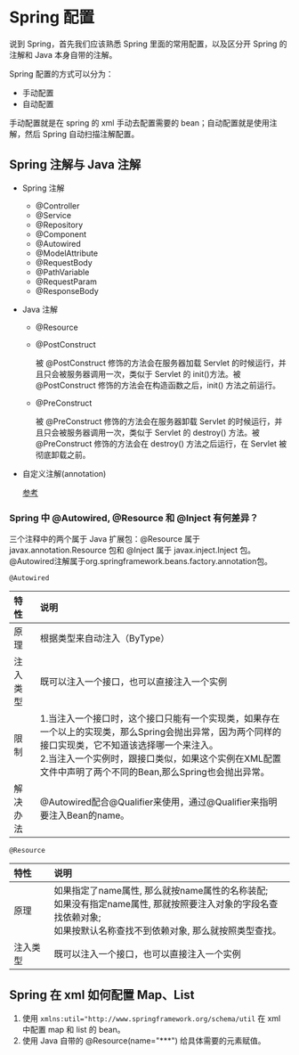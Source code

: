 # Spring 配置
说到 Spring，首先我们应该熟悉 Spring 里面的常用配置，以及区分开 Spring 的注解和 Java 本身自带的注解。

Spring 配置的方式可以分为：
- 手动配置
- 自动配置

手动配置就是在 spring 的 xml 手动去配置需要的 bean；自动配置就是使用注解，然后 Spring 自动扫描注解配置。

## Spring 注解与 Java 注解
- Spring 注解
    
    - @Controller
    - @Service
    - @Repository
    - @Component
    - @Autowired 
    - @ModelAttribute
    - @RequestBody
    - @PathVariable
    - @RequestParam
    - @ResponseBody
    
- Java 注解
    
    - @Resource
    - @PostConstruct
        
        被 @PostConstruct 修饰的方法会在服务器加载 Servlet 的时候运行，并且只会被服务器调用一次，类似于 Servlet 的 init()方法。被 @PostConstruct 修饰的方法会在构造函数之后，init() 方法之前运行。
        
    - @PreConstruct
    
         被 @PreConstruct 修饰的方法会在服务器卸载 Servlet 的时候运行，并且只会被服务器调用一次，类似于 Servlet 的 destroy() 方法。被 @PreConstruct 修饰的方法会在 destroy() 方法之后运行，在 Servlet 被彻底卸载之前。
 
- 自定义注解(annotation)
    
    [参考](https://github.com/joyang1/spring-demo)  
    
### Spring 中 @Autowired, @Resource 和 @Inject 有何差异？  
三个注释中的两个属于 Java 扩展包：@Resource 属于 javax.annotation.Resource 包和 @Inject 属于 javax.inject.Inject 包。
@Autowired注解属于org.springframework.beans.factory.annotation包。 

`@Autowired`

|  特性	  | 说明    |
| :----   | :---- |
|  原理	 | 根据类型来自动注入（ByType）|
| 注入类型 |	既可以注入一个接口，也可以直接注入一个实例 |
| 限制	 |  1.当注入一个接口时，这个接口只能有一个实现类，如果存在一个以上的实现类，那么Spring会抛出异常，因为两个同样的接口实现类，它不知道该选择哪一个来注入。<br/>2.当注入一个实例时，跟接口类似，如果这个实例在XML配置文件中声明了两个不同的Bean,那么Spring也会抛出异常。|
| 解决办法 |	@Autowired配合@Qualifier来使用，通过@Qualifier来指明要注入Bean的name。|

`@Resource`

|  特性	  | 说明    |
| :----   | :---- |
|  原理	 | 如果指定了name属性, 那么就按name属性的名称装配;<br/>如果没有指定name属性, 那就按照要注入对象的字段名查找依赖对象;<br/>如果按默认名称查找不到依赖对象, 那么就按照类型查找。 |
| 注入类型 |	既可以注入一个接口，也可以直接注入一个实例 |

## Spring 在 xml 如何配置 Map、List
1. 使用 `xmlns:util="http://www.springframework.org/schema/util` 在 xml 中配置 map 和 list 的 bean。
2. 使用 Java 自带的 @Resource(name="***") 给具体需要的元素赋值。

